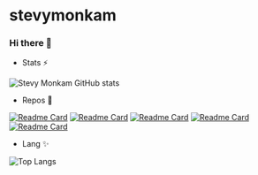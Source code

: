 # stevymonkam
### Hi there 👋

- Stats ⚡

![Stevy Monkam GitHub stats](https://github-readme-stats.vercel.app/api?username=stevymonkam&bg_color=30,e96443,904e95&title_color=fff&text_color=fff&show_icons=true&icon_color=ffff)

- Repos 🔭
  
[![Readme Card](https://github-readme-stats.vercel.app/api/pin/?username=stevymonkam&repo=terraform-project)](https://github.com/stevymonkam/terraform-project)
[![Readme Card](https://github-readme-stats.vercel.app/api/pin/?username=stevymonkam&repo=odoo)](https://github.com/stevymonkam/odoo)
[![Readme Card](https://github-readme-stats.vercel.app/api/pin/?username=stevymonkam&repo=Kubernetes-Deployment--AWS-Scalable-and-Secure-Infrastructure
)](https://github.com/stevymonkam/Kubernetes-Deployment--AWS-Scalable-and-Secure-Infrastructure
)
[![Readme Card](https://github-readme-stats.vercel.app/api/pin/?username=stevymonkam&repo=angular-springboot-with-docker)](https://github.com/stevymonkam/angular-springboot-with-docker)
[![Readme Card](https://github-readme-stats.vercel.app/api/pin/?username=stevymonkam&repo=wordpress-with-kubernetes)](https://github.com/stevymonkam/wordpress-with-kubernetes)




- Lang ✨

![Top Langs](https://github-readme-stats.vercel.app/api/top-langs/?username=stevymonkam&langs_count=10&hide=javascript,html,php,python)
